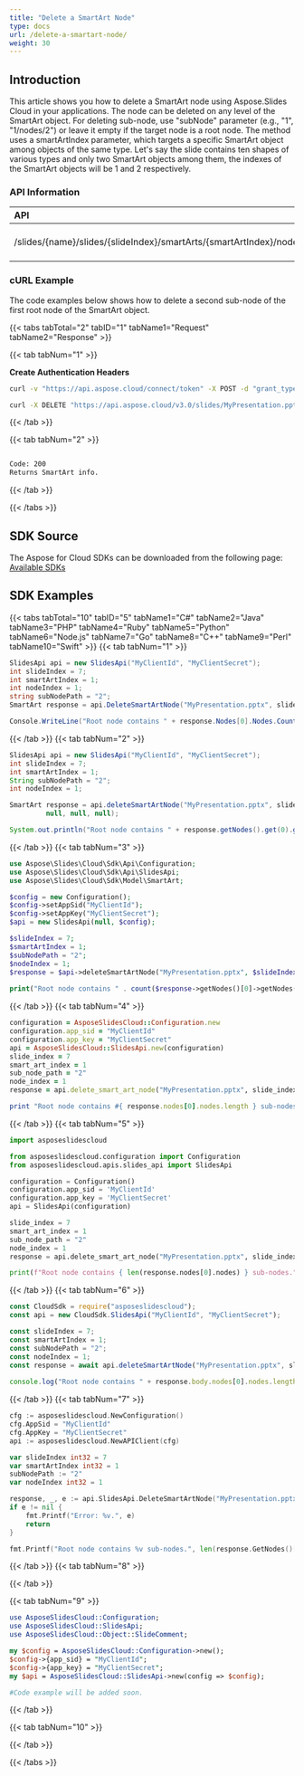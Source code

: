 ```yaml
---
title: "Delete a SmartArt Node"
type: docs
url: /delete-a-smartart-node/
weight: 30
---
```


## **Introduction**

This article shows you how to delete a SmartArt node using Aspose.Slides Cloud in your applications. The node can be deleted on any level of the SmartArt object. For deleting sub-node, use "subNode" parameter (e.g., "1", "1/nodes/2") or leave it empty if the target node is a root node.
The method uses a smartArtIndex parameter, which targets a specific SmartArt object among objects of the same type. Let's say the slide contains ten shapes of various types and only two SmartArt objects among them, the indexes of the SmartArt objects will be 1 and 2 respectively. 

### **API Information**
|**API**|**Type**|**Description**|**Resource**|
| :- | :- | :- | :- |
/slides/{name}/slides/{slideIndex}/smartArts/{smartArtIndex}/nodes/{nodeIndex}|Delete|Delete SmartArt node.|[DeleteSmartArtNode]()|
### **cURL Example**

The code examples below shows how to delete a second sub-node of the first root node of the SmartArt object.

{{< tabs tabTotal="2" tabID="1" tabName1="Request" tabName2="Response" >}}

{{< tab tabNum="1" >}}

**Create Authentication Headers**
```sh
curl -v "https://api.aspose.cloud/connect/token" -X POST -d "grant_type=client_credentials&client_id=XXXX&client_secret=XXXX-XX" -H "Content-Type: application/x-www-form-urlencoded" -H "Accept: application/json"
```

```sh
curl -X DELETE "https://api.aspose.cloud/v3.0/slides/MyPresentation.pptx/slides/7/smartArts/nodes/1?subNode=2" -H "Authorization: Bearer [Access Token]"
```

{{< /tab >}}

{{< tab tabNum="2" >}}

```sh

Code: 200
Returns SmartArt info.

```

{{< /tab >}}

{{< /tabs >}}

## **SDK Source**

The Aspose for Cloud SDKs can be downloaded from the following page: [Available SDKs](/slides/available-sdks/)

## **SDK Examples**
{{< tabs tabTotal="10" tabID="5" tabName1="C#" tabName2="Java" tabName3="PHP" tabName4="Ruby" tabName5="Python" tabName6="Node.js" tabName7="Go" tabName8="C++" tabName9="Perl" tabName10="Swift" >}}
{{< tab tabNum="1" >}}

```csharp
SlidesApi api = new SlidesApi("MyClientId", "MyClientSecret");
int slideIndex = 7;
int smartArtIndex = 1;
int nodeIndex = 1;
string subNodePath = "2";
SmartArt response = api.DeleteSmartArtNode("MyPresentation.pptx", slideIndex, smartArtIndex, nodeIndex, subNodePath);

Console.WriteLine("Root node contains " + response.Nodes[0].Nodes.Count + " sub-nodes.");
```

{{< /tab >}}
{{< tab tabNum="2" >}}

```java
SlidesApi api = new SlidesApi("MyClientId", "MyClientSecret");
int slideIndex = 7;
int smartArtIndex = 1;
String subNodePath = "2";
int nodeIndex = 1;

SmartArt response = api.deleteSmartArtNode("MyPresentation.pptx", slideIndex, smartArtIndex, nodeIndex, subNodePath,
         null, null, null);

System.out.println("Root node contains " + response.getNodes().get(0).getNodes().size() + " sub-nodes.");
```

{{< /tab >}}
{{< tab tabNum="3" >}}

```php
use Aspose\Slides\Cloud\Sdk\Api\Configuration;
use Aspose\Slides\Cloud\Sdk\Api\SlidesApi;
use Aspose\Slides\Cloud\Sdk\Model\SmartArt;

$config = new Configuration();
$config->setAppSid("MyClientId");
$config->setAppKey("MyClientSecret");
$api = new SlidesApi(null, $config);

$slideIndex = 7;
$smartArtIndex = 1;
$subNodePath = "2";
$nodeIndex = 1;
$response = $api->deleteSmartArtNode("MyPresentation.pptx", $slideIndex, $smartArtIndex, $nodeIndex, $subNodePath);
        
print("Root node contains " . count($response->getNodes()[0]->getNodes()) . " sub-nodes.");
```

{{< /tab >}}
{{< tab tabNum="4" >}}

```ruby
configuration = AsposeSlidesCloud::Configuration.new
configuration.app_sid = "MyClientId"
configuration.app_key = "MyClientSecret"
api = AsposeSlidesCloud::SlidesApi.new(configuration)
slide_index = 7
smart_art_index = 1
sub_node_path = "2"
node_index = 1
response = api.delete_smart_art_node("MyPresentation.pptx", slide_index, smart_art_index, node_index, sub_node_path)

print "Root node contains #{ response.nodes[0].nodes.length } sub-nodes."
```

{{< /tab >}}
{{< tab tabNum="5" >}}

```python
import asposeslidescloud

from asposeslidescloud.configuration import Configuration
from asposeslidescloud.apis.slides_api import SlidesApi

configuration = Configuration()
configuration.app_sid = 'MyClientId'
configuration.app_key = 'MyClientSecret'
api = SlidesApi(configuration)

slide_index = 7
smart_art_index = 1
sub_node_path = "2"
node_index = 1
response = api.delete_smart_art_node("MyPresentation.pptx", slide_index, smart_art_index, node_index, sub_node_path)

print(f"Root node contains { len(response.nodes[0].nodes) } sub-nodes.")
```

{{< /tab >}}
{{< tab tabNum="6" >}}

```javascript
const CloudSdk = require("asposeslidescloud");
const api = new CloudSdk.SlidesApi("MyClientId", "MyClientSecret");

const slideIndex = 7;
const smartArtIndex = 1;
const subNodePath = "2";
const nodeIndex = 1;
const response = await api.deleteSmartArtNode("MyPresentation.pptx", slideIndex, smartArtIndex, nodeIndex, subNodePath);
      
console.log("Root node contains " + response.body.nodes[0].nodes.length + " sub-nodes.");
```
{{< /tab >}}
{{< tab tabNum="7" >}}

```go
cfg := asposeslidescloud.NewConfiguration()
cfg.AppSid = "MyClientId"
cfg.AppKey = "MyClientSecret"
api := asposeslidescloud.NewAPIClient(cfg)

var slideIndex int32 = 7
var smartArtIndex int32 = 1
subNodePath := "2"
var nodeIndex int32 = 1

response, _, e := api.SlidesApi.DeleteSmartArtNode("MyPresentation.pptx", slideIndex, smartArtIndex, nodeIndex, subNodePath, "", "", "")
if e != nil {
    fmt.Printf("Error: %v.", e)
    return
}

fmt.Printf("Root node contains %v sub-nodes.", len(response.GetNodes()[0].GetNodes()))
```

{{< /tab >}}
{{< tab tabNum="8" >}}

{{< /tab >}}

{{< tab tabNum="9" >}}

```perl
use AsposeSlidesCloud::Configuration;
use AsposeSlidesCloud::SlidesApi;
use AsposeSlidesCloud::Object::SlideComment;

my $config = AsposeSlidesCloud::Configuration->new();
$config->{app_sid} = "MyClientId";
$config->{app_key} = "MyClientSecret";
my $api = AsposeSlidesCloud::SlidesApi->new(config => $config);

#Code example will be added soon.
```

{{< /tab >}}

{{< tab tabNum="10" >}}

{{< /tab >}}

{{< /tabs >}}
